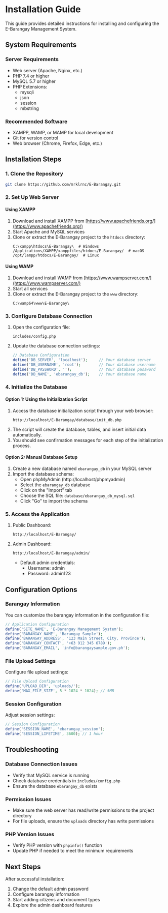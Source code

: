 # Installation Guide

This guide provides detailed instructions for installing and configuring the E-Barangay Management System.

## System Requirements

### Server Requirements
- Web server (Apache, Nginx, etc.)
- PHP 7.4 or higher
- MySQL 5.7 or higher
- PHP Extensions:
  - mysqli
  - json
  - session
  - mbstring

### Recommended Software
- XAMPP, WAMP, or MAMP for local development
- Git for version control
- Web browser (Chrome, Firefox, Edge, etc.)

## Installation Steps

### 1. Clone the Repository

```bash
git clone https://github.com/mrklrnc/E-Barangay.git
```

### 2. Set Up Web Server

#### Using XAMPP
1. Download and install XAMPP from [https://www.apachefriends.org/](https://www.apachefriends.org/)
2. Start Apache and MySQL services
3. Clone or extract the E-Barangay project to the `htdocs` directory:
   ```
   C:\xampp\htdocs\E-Barangay\  # Windows
   /Applications/XAMPP/xamppfiles/htdocs/E-Barangay/  # macOS
   /opt/lampp/htdocs/E-Barangay/  # Linux
   ```

#### Using WAMP
1. Download and install WAMP from [https://www.wampserver.com/](https://www.wampserver.com/)
2. Start all services
3. Clone or extract the E-Barangay project to the `www` directory:
   ```
   C:\wamp64\www\E-Barangay\
   ```

### 3. Configure Database Connection

1. Open the configuration file:
   ```
   includes/config.php
   ```

2. Update the database connection settings:
   ```php
   // Database Configuration
   define('DB_SERVER', 'localhost');     // Your database server
   define('DB_USERNAME', 'root');        // Your database username
   define('DB_PASSWORD', '');            // Your database password
   define('DB_NAME', 'ebarangay_db');    // Your database name
   ```

### 4. Initialize the Database

#### Option 1: Using the Initialization Script
1. Access the database initialization script through your web browser:
   ```
   http://localhost/E-Barangay/database/init_db.php
   ```
2. The script will create the database, tables, and insert initial data automatically.
3. You should see confirmation messages for each step of the initialization process.

#### Option 2: Manual Database Setup
1. Create a new database named `ebarangay_db` in your MySQL server
2. Import the database schema:
   - Open phpMyAdmin (http://localhost/phpmyadmin)
   - Select the `ebarangay_db` database
   - Click on the "Import" tab
   - Choose the SQL file: `database/ebarangay_db_mysql.sql`
   - Click "Go" to import the schema

### 5. Access the Application

1. Public Dashboard:
   ```
   http://localhost/E-Barangay/
   ```

2. Admin Dashboard:
   ```
   http://localhost/E-Barangay/admin/
   ```
   - Default admin credentials:
     - Username: admin
     - Password: admin123

## Configuration Options

### Barangay Information

You can customize the barangay information in the configuration file:

```php
// Application Configuration
define('SITE_NAME', 'E-Barangay Management System');
define('BARANGAY_NAME', 'Barangay Sample');
define('BARANGAY_ADDRESS', '123 Main Street, City, Province');
define('BARANGAY_CONTACT', '+63 912 345 6789');
define('BARANGAY_EMAIL', 'info@barangaysample.gov.ph');
```

### File Upload Settings

Configure file upload settings:

```php
// File Upload Configuration
define('UPLOAD_DIR', 'uploads/');
define('MAX_FILE_SIZE', 5 * 1024 * 1024); // 5MB
```

### Session Configuration

Adjust session settings:

```php
// Session Configuration
define('SESSION_NAME', 'ebarangay_session');
define('SESSION_LIFETIME', 3600); // 1 hour
```

## Troubleshooting

### Database Connection Issues
- Verify that MySQL service is running
- Check database credentials in `includes/config.php`
- Ensure the database `ebarangay_db` exists

### Permission Issues
- Make sure the web server has read/write permissions to the project directory
- For file uploads, ensure the `uploads` directory has write permissions

### PHP Version Issues
- Verify PHP version with `phpinfo()` function
- Update PHP if needed to meet the minimum requirements

## Next Steps

After successful installation:
1. Change the default admin password
2. Configure barangay information
3. Start adding citizens and document types
4. Explore the admin dashboard features
